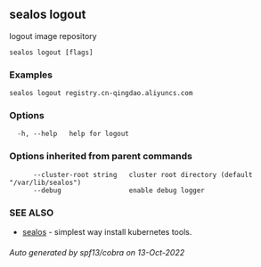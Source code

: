 ## sealos logout

logout image repository

```
sealos logout [flags]
```

### Examples

```
sealos logout registry.cn-qingdao.aliyuncs.com
```

### Options

```
  -h, --help   help for logout
```

### Options inherited from parent commands

```
      --cluster-root string   cluster root directory (default "/var/lib/sealos")
      --debug                 enable debug logger
```

### SEE ALSO

* [sealos](sealos.md)	 - simplest way install kubernetes tools.

###### Auto generated by spf13/cobra on 13-Oct-2022

